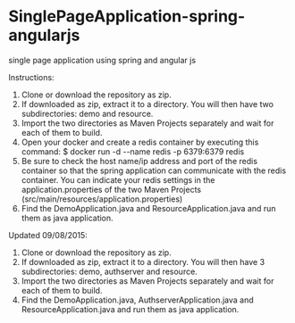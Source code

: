 # SinglePageApplication-spring-angularjs
single page application using spring and angular js

Instructions:

1. Clone or download the repository as zip.
2. If downloaded as zip, extract it to a directory. You will then have two subdirectories: demo and resource.
3. Import the two directories as Maven Projects separately and wait for each of them to build.
4. Open your docker and create a redis container by executing this command:
      $ docker run -d --name redis -p 6379:6379 redis
5. Be sure to check the host name/ip address and port of the redis container so that the spring application can communicate with     the redis container. You can indicate your redis settings in the application.properties of the two Maven Projects               (src/main/resources/application.properties)
6. Find the DemoApplication.java and ResourceApplication.java and run them as java application.


Updated 09/08/2015:

1. Clone or download the repository as zip.
2. If downloaded as zip, extract it to a directory. You will then have 3 subdirectories: demo, authserver and resource.
3. Import the two directories as Maven Projects separately and wait for each of them to build.
4. Find the DemoApplication.java, AuthserverApplication.java and ResourceApplication.java and run them as java application.
